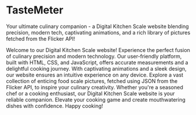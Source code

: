 # TasteMeter
Your ultimate culinary companion - a Digital Kitchen Scale website blending precision, modern tech, captivating animations, and a rich library of pictures fetched from the Flicker API!

Welcome to our Digital Kitchen Scale website! Experience the perfect fusion of culinary precision and modern technology. Our user-friendly platform, built with HTML, CSS, and JavaScript, offers accurate measurements and a delightful cooking journey. With captivating animations and a sleek design, our website ensures an intuitive experience on any device. Explore a vast collection of enticing food scale pictures, fetched using JSON from the Flicker API, to inspire your culinary creativity. Whether you're a seasoned chef or a cooking enthusiast, our Digital Kitchen Scale website is your reliable companion. Elevate your cooking game and create mouthwatering dishes with confidence. Happy cooking!
